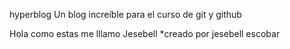hyperblog
Un blog increíble para el curso de git y github

Hola como estas me lllamo Jesebell
*creado por jesebell escobar
